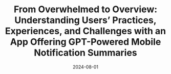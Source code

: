 ---
title: 'From Overwhelmed to Overview: Understanding Users’ Practices, Experiences,
  and Challenges with an App Offering GPT-Powered Mobile Notification Summaries'
authors:
- admin
- Peng-Jui Wang
- Yi-Chi Lee
- Yung-Ju Chang
author_notes:
  - 'Equal Contribution'
  - 'Equal Contribution'
  - 'Equal Contribution'
date: 2024-08-01
publishDate: '2023-12-28T03:59:51.950138Z'
publication: Under Submission to ACM IMWUT
publication_types:
- manuscipt
---